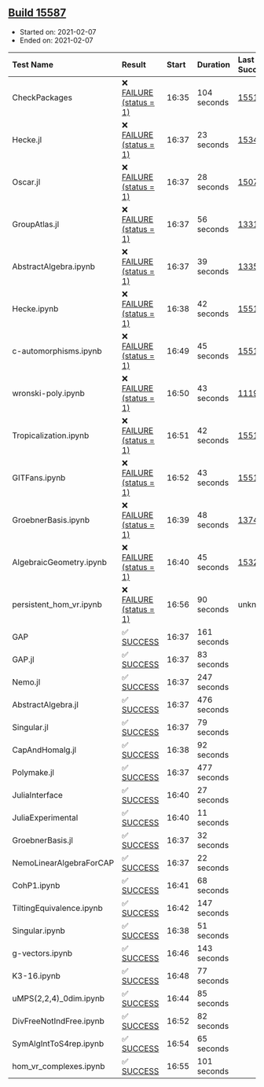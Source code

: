 ## [Build 15587](https://oscarci.mathematik.uni-kl.de/job/oscar/15587/)

* Started on: 2021-02-07
* Ended on: 2021-02-07

| Test Name    | Result | Start | Duration | Last Success | First Failure |
|:-------------|:-------|:------|:---------|:-------------|:--------------|
| CheckPackages | ❌ [FAILURE (status = 1)](https://oscarci.mathematik.uni-kl.de/job/oscar/15587/artifact/logs/build-15587/CheckPackages.log) | 16:35 | 104 seconds | [15514](https://oscarci.mathematik.uni-kl.de/job/oscar/15514/) | [15515](https://oscarci.mathematik.uni-kl.de/job/oscar/15515/) |
| Hecke.jl | ❌ [FAILURE (status = 1)](https://oscarci.mathematik.uni-kl.de/job/oscar/15587/artifact/logs/build-15587/Hecke.jl.log) | 16:37 | 23 seconds | [15344](https://oscarci.mathematik.uni-kl.de/job/oscar/15344/) | [15348](https://oscarci.mathematik.uni-kl.de/job/oscar/15348/) |
| Oscar.jl | ❌ [FAILURE (status = 1)](https://oscarci.mathematik.uni-kl.de/job/oscar/15587/artifact/logs/build-15587/Oscar.jl.log) | 16:37 | 28 seconds | [15079](https://oscarci.mathematik.uni-kl.de/job/oscar/15079/) | [15080](https://oscarci.mathematik.uni-kl.de/job/oscar/15080/) |
| GroupAtlas.jl | ❌ [FAILURE (status = 1)](https://oscarci.mathematik.uni-kl.de/job/oscar/15587/artifact/logs/build-15587/GroupAtlas.jl.log) | 16:37 | 56 seconds | [13311](https://oscarci.mathematik.uni-kl.de/job/oscar/13311/) | [13312](https://oscarci.mathematik.uni-kl.de/job/oscar/13312/) |
| AbstractAlgebra.ipynb | ❌ [FAILURE (status = 1)](https://oscarci.mathematik.uni-kl.de/job/oscar/15587/artifact/logs/build-15587/AbstractAlgebra.ipynb.log) | 16:37 | 39 seconds | [13355](https://oscarci.mathematik.uni-kl.de/job/oscar/13355/) | [13356](https://oscarci.mathematik.uni-kl.de/job/oscar/13356/) |
| Hecke.ipynb | ❌ [FAILURE (status = 1)](https://oscarci.mathematik.uni-kl.de/job/oscar/15587/artifact/logs/build-15587/Hecke.ipynb.log) | 16:38 | 42 seconds | [15514](https://oscarci.mathematik.uni-kl.de/job/oscar/15514/) | [15515](https://oscarci.mathematik.uni-kl.de/job/oscar/15515/) |
| c-automorphisms.ipynb | ❌ [FAILURE (status = 1)](https://oscarci.mathematik.uni-kl.de/job/oscar/15587/artifact/logs/build-15587/c-automorphisms.ipynb.log) | 16:49 | 45 seconds | [15514](https://oscarci.mathematik.uni-kl.de/job/oscar/15514/) | [15515](https://oscarci.mathematik.uni-kl.de/job/oscar/15515/) |
| wronski-poly.ipynb | ❌ [FAILURE (status = 1)](https://oscarci.mathematik.uni-kl.de/job/oscar/15587/artifact/logs/build-15587/wronski-poly.ipynb.log) | 16:50 | 43 seconds | [11192](https://oscarci.mathematik.uni-kl.de/job/oscar/11192/) | [11193](https://oscarci.mathematik.uni-kl.de/job/oscar/11193/) |
| Tropicalization.ipynb | ❌ [FAILURE (status = 1)](https://oscarci.mathematik.uni-kl.de/job/oscar/15587/artifact/logs/build-15587/Tropicalization.ipynb.log) | 16:51 | 42 seconds | [15514](https://oscarci.mathematik.uni-kl.de/job/oscar/15514/) | [15515](https://oscarci.mathematik.uni-kl.de/job/oscar/15515/) |
| GITFans.ipynb | ❌ [FAILURE (status = 1)](https://oscarci.mathematik.uni-kl.de/job/oscar/15587/artifact/logs/build-15587/GITFans.ipynb.log) | 16:52 | 43 seconds | [15514](https://oscarci.mathematik.uni-kl.de/job/oscar/15514/) | [15515](https://oscarci.mathematik.uni-kl.de/job/oscar/15515/) |
| GroebnerBasis.ipynb | ❌ [FAILURE (status = 1)](https://oscarci.mathematik.uni-kl.de/job/oscar/15587/artifact/logs/build-15587/GroebnerBasis.ipynb.log) | 16:39 | 48 seconds | [13748](https://oscarci.mathematik.uni-kl.de/job/oscar/13748/) | [13749](https://oscarci.mathematik.uni-kl.de/job/oscar/13749/) |
| AlgebraicGeometry.ipynb | ❌ [FAILURE (status = 1)](https://oscarci.mathematik.uni-kl.de/job/oscar/15587/artifact/logs/build-15587/AlgebraicGeometry.ipynb.log) | 16:40 | 45 seconds | [15322](https://oscarci.mathematik.uni-kl.de/job/oscar/15322/) | [15323](https://oscarci.mathematik.uni-kl.de/job/oscar/15323/) |
| persistent_hom_vr.ipynb | ❌ [FAILURE (status = 1)](https://oscarci.mathematik.uni-kl.de/job/oscar/15587/artifact/logs/build-15587/persistent_hom_vr.ipynb.log) | 16:56 | 90 seconds | unknown | unknown |
| GAP | ✅ [SUCCESS](https://oscarci.mathematik.uni-kl.de/job/oscar/15587/artifact/logs/build-15587/GAP.log) | 16:37 | 161 seconds |  |  |
| GAP.jl | ✅ [SUCCESS](https://oscarci.mathematik.uni-kl.de/job/oscar/15587/artifact/logs/build-15587/GAP.jl.log) | 16:37 | 83 seconds |  |  |
| Nemo.jl | ✅ [SUCCESS](https://oscarci.mathematik.uni-kl.de/job/oscar/15587/artifact/logs/build-15587/Nemo.jl.log) | 16:37 | 247 seconds |  |  |
| AbstractAlgebra.jl | ✅ [SUCCESS](https://oscarci.mathematik.uni-kl.de/job/oscar/15587/artifact/logs/build-15587/AbstractAlgebra.jl.log) | 16:37 | 476 seconds |  |  |
| Singular.jl | ✅ [SUCCESS](https://oscarci.mathematik.uni-kl.de/job/oscar/15587/artifact/logs/build-15587/Singular.jl.log) | 16:37 | 79 seconds |  |  |
| CapAndHomalg.jl | ✅ [SUCCESS](https://oscarci.mathematik.uni-kl.de/job/oscar/15587/artifact/logs/build-15587/CapAndHomalg.jl.log) | 16:38 | 92 seconds |  |  |
| Polymake.jl | ✅ [SUCCESS](https://oscarci.mathematik.uni-kl.de/job/oscar/15587/artifact/logs/build-15587/Polymake.jl.log) | 16:37 | 477 seconds |  |  |
| JuliaInterface | ✅ [SUCCESS](https://oscarci.mathematik.uni-kl.de/job/oscar/15587/artifact/logs/build-15587/JuliaInterface.log) | 16:40 | 27 seconds |  |  |
| JuliaExperimental | ✅ [SUCCESS](https://oscarci.mathematik.uni-kl.de/job/oscar/15587/artifact/logs/build-15587/JuliaExperimental.log) | 16:40 | 11 seconds |  |  |
| GroebnerBasis.jl | ✅ [SUCCESS](https://oscarci.mathematik.uni-kl.de/job/oscar/15587/artifact/logs/build-15587/GroebnerBasis.jl.log) | 16:37 | 32 seconds |  |  |
| NemoLinearAlgebraForCAP | ✅ [SUCCESS](https://oscarci.mathematik.uni-kl.de/job/oscar/15587/artifact/logs/build-15587/NemoLinearAlgebraForCAP.log) | 16:37 | 22 seconds |  |  |
| CohP1.ipynb | ✅ [SUCCESS](https://oscarci.mathematik.uni-kl.de/job/oscar/15587/artifact/logs/build-15587/CohP1.ipynb.log) | 16:41 | 68 seconds |  |  |
| TiltingEquivalence.ipynb | ✅ [SUCCESS](https://oscarci.mathematik.uni-kl.de/job/oscar/15587/artifact/logs/build-15587/TiltingEquivalence.ipynb.log) | 16:42 | 147 seconds |  |  |
| Singular.ipynb | ✅ [SUCCESS](https://oscarci.mathematik.uni-kl.de/job/oscar/15587/artifact/logs/build-15587/Singular.ipynb.log) | 16:38 | 51 seconds |  |  |
| g-vectors.ipynb | ✅ [SUCCESS](https://oscarci.mathematik.uni-kl.de/job/oscar/15587/artifact/logs/build-15587/g-vectors.ipynb.log) | 16:46 | 143 seconds |  |  |
| K3-16.ipynb | ✅ [SUCCESS](https://oscarci.mathematik.uni-kl.de/job/oscar/15587/artifact/logs/build-15587/K3-16.ipynb.log) | 16:48 | 77 seconds |  |  |
| uMPS(2,2,4)_0dim.ipynb | ✅ [SUCCESS](https://oscarci.mathematik.uni-kl.de/job/oscar/15587/artifact/logs/build-15587/uMPS-2-2-4-_0dim.ipynb.log) | 16:44 | 85 seconds |  |  |
| DivFreeNotIndFree.ipynb | ✅ [SUCCESS](https://oscarci.mathematik.uni-kl.de/job/oscar/15587/artifact/logs/build-15587/DivFreeNotIndFree.ipynb.log) | 16:52 | 82 seconds |  |  |
| SymAlgIntToS4rep.ipynb | ✅ [SUCCESS](https://oscarci.mathematik.uni-kl.de/job/oscar/15587/artifact/logs/build-15587/SymAlgIntToS4rep.ipynb.log) | 16:54 | 65 seconds |  |  |
| hom_vr_complexes.ipynb | ✅ [SUCCESS](https://oscarci.mathematik.uni-kl.de/job/oscar/15587/artifact/logs/build-15587/hom_vr_complexes.ipynb.log) | 16:55 | 101 seconds |  |  |
